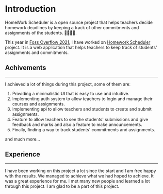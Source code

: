 # Introduction

HomeWork Scheduler is a open source project that helps teachers decide homework deadlines by keeping a track of other commitments and assignments of the students. 🧑‍🏫🧑‍🎓.

This year in [Foss Overflow 2021](https://fossoverflow.dev/), I have worked on [Homework Scheduler](https://github.com/openlake/homework-scheduler) project. It is a web application that helps teachers to keep track of students' assignments and commitments.

## Achivements

---

I achieved a lot of things during this project, some of them are:

1. Providing a minimalistic UI that is easy to use and intuitive.
2. Implementing auth system to allow teachers to login and manage their courses and assignments.
3. Implementing api to allow teachers and students to create and submit assignments.
4. Feature to allow teachers to see the students' submissions and give feedback and marks and also a feature to make announcements.
5. Finally, finding a way to track students' commitments and assignments.

and much more...

## Experience

---

I have been working on this project a lot since the start and I am free happy with the results. We managed to achieve what we had hoped to achieve.
It was a great experience for me. I met many new people and learned a lot through this project. I am glad to be a part of this project.
